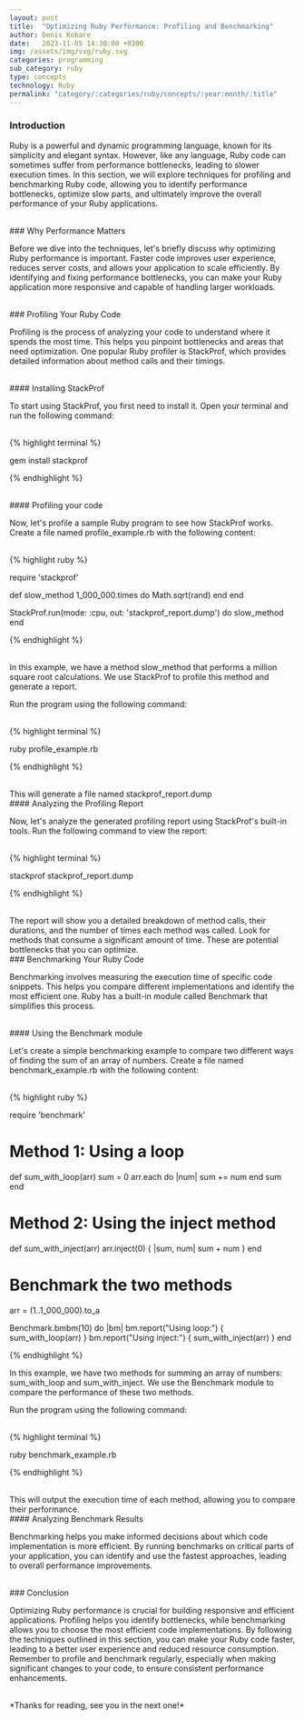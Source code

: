```yaml
---
layout: post
title:  "Optimizing Ruby Performance: Profiling and Benchmarking"
author: Denis Kobare
date:   2023-11-05 14:30:00 +0300
img: /assets/img/svg/ruby.svg
categories: programming
sub_category: ruby
type: concepts
technology: Ruby
permalink: "category/:categories/ruby/concepts/:year:month/:title"
---
```



### Introduction

Ruby is a powerful and dynamic programming language, known for its simplicity 
and elegant syntax. However, like any language, Ruby code can sometimes suffer 
from performance bottlenecks, leading to slower execution times. In this section, 
we will explore techniques for profiling and benchmarking Ruby code, allowing 
you to identify performance bottlenecks, optimize slow parts, and ultimately 
improve the overall performance of your Ruby applications.



<br>
### Why Performance Matters

Before we dive into the techniques, let's briefly discuss why optimizing Ruby 
performance is important. Faster code improves user experience, reduces server 
costs, and allows your application to scale efficiently. By identifying and 
fixing performance bottlenecks, you can make your Ruby application more 
responsive and capable of handling larger workloads.



<br>
### Profiling Your Ruby Code

Profiling is the process of analyzing your code to understand where it spends 
the most time. This helps you pinpoint bottlenecks and areas that need 
optimization. One popular Ruby profiler is <span class="badge">StackProf</span>, which provides detailed 
information about method calls and their timings.


<br>
#### Installing StackProf

To start using StackProf, you first need to install it. Open your terminal and 
run the following command:

<br>
{% highlight terminal %}

gem install stackprof

{% endhighlight %}



<br>
#### Profiling your code

Now, let's profile a sample Ruby program to see how StackProf works. Create a 
file named <span class="badge">profile_example.rb</span> with the following 
content:

<br>
{% highlight ruby %}

require 'stackprof'

def slow_method
  1_000_000.times do
    Math.sqrt(rand)
  end
end

StackProf.run(mode: :cpu, out: 'stackprof_report.dump') do
  slow_method
end

{% endhighlight %}

<br>
In this example, we have a method <span class="badge">slow_method</span> that 
performs a million square root calculations. We use StackProf to profile this 
method and generate a report.

Run the program using the following command:

<br>
{% highlight terminal %}

ruby profile_example.rb

{% endhighlight %}


<br>
This will generate a file named <span class="badge">stackprof_report.dump</span>



<br>
#### Analyzing the Profiling Report

Now, let's analyze the generated profiling report using StackProf's built-in 
tools. Run the following command to view the report:

<br>
{% highlight terminal %}

stackprof stackprof_report.dump

{% endhighlight %}

</br>
The report will show you a detailed breakdown of method calls, their durations, 
and the number of times each method was called. Look for methods that consume a 
significant amount of time. These are potential bottlenecks that you can optimize.



<br>
### Benchmarking Your Ruby Code

Benchmarking involves measuring the execution time of specific code snippets. 
This helps you compare different implementations and identify the most efficient 
one. Ruby has a built-in module called <span class="badge">Benchmark</span> that 
simplifies this process.



<br>
#### Using the Benchmark module

Let's create a simple benchmarking example to compare two different ways of 
finding the sum of an array of numbers. Create a file named 
<span class="badge">benchmark_example.rb</span> with the following content:

<br>
{% highlight ruby %}

require 'benchmark'

# Method 1: Using a loop
def sum_with_loop(arr)
  sum = 0
  arr.each do |num|
    sum += num
  end
  sum
end

# Method 2: Using the inject method
def sum_with_inject(arr)
  arr.inject(0) { |sum, num| sum + num }
end

# Benchmark the two methods
arr = (1..1_000_000).to_a

Benchmark.bmbm(10) do |bm|
  bm.report("Using loop:") { sum_with_loop(arr) }
  bm.report("Using inject:") { sum_with_inject(arr) }
end

{% endhighlight %}


In this example, we have two methods for summing an array of numbers: 
<span class="badge">sum_with_loop</span> and 
<span class="badge">sum_with_inject</span>. We use the Benchmark module to 
compare the performance of these two methods.

Run the program using the following command:

<br>
{% highlight terminal %}

ruby benchmark_example.rb

{% endhighlight %}

<br>
This will output the execution time of each method, allowing you to compare 
their performance.


<br>
#### Analyzing Benchmark Results

Benchmarking helps you make informed decisions about which code implementation 
is more efficient. By running benchmarks on critical parts of your application, 
you can identify and use the fastest approaches, leading to overall performance 
improvements.



<br>
### Conclusion

Optimizing Ruby performance is crucial for building responsive and efficient 
applications. Profiling helps you identify bottlenecks, while benchmarking 
allows you to choose the most efficient code implementations. By following the 
techniques outlined in this section, you can make your Ruby code faster, leading 
to a better user experience and reduced resource consumption. Remember to 
profile and benchmark regularly, especially when making significant changes to 
your code, to ensure consistent performance enhancements.



<br>
*Thanks for reading, see you in the next one!*
